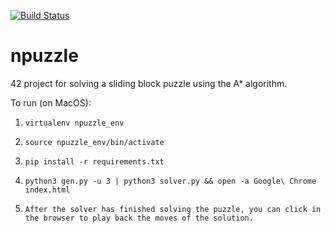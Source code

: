 [![Build Status](https://travis-ci.com/yunusabd/npuzzle.svg?branch=master)](https://travis-ci.com/yunusabd/npuzzle)

# npuzzle
42 project for solving a sliding block puzzle using the A* algorithm.

To run (on MacOS):

1. ```virtualenv npuzzle_env```

2. ```source npuzzle_env/bin/activate```

3. ```pip install -r requirements.txt```

4. ```python3 gen.py -u 3 | python3 solver.py && open -a Google\ Chrome index.html```

5. ```After the solver has finished solving the puzzle, you can click in the browser to play back the moves of the solution.```